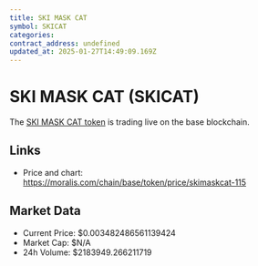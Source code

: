 ```yaml
---
title: SKI MASK CAT
symbol: SKICAT
categories: 
contract_address: undefined
updated_at: 2025-01-27T14:49:09.169Z
---
```


# SKI MASK CAT (SKICAT)
The [SKI MASK CAT token](https://moralis.com/chain/base/token/price/skimaskcat-115) is trading live on the base blockchain.

## Links
- Price and chart: https://moralis.com/chain/base/token/price/skimaskcat-115

## Market Data
- Current Price: $0.003482486561139424
- Market Cap: $N/A
- 24h Volume: $2183949.266211719
